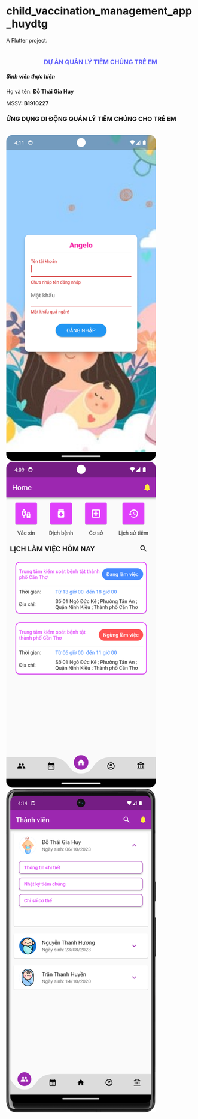 # child_vaccination_management_app_huydtg

A Flutter project.

#

<h3 style="color: #6262fc; text-align: center">DỰ ÁN QUẢN LÝ TIÊM CHỦNG TRẺ EM</h3>
<h5>Sinh viên thực hiện</h5>
<p>Họ và tên: <strong>Đỗ Thái Gia Huy</strong></p>
<p>MSSV: <strong>B1910227</strong></p>

<h3>ỨNG DỤNG DI ĐỘNG QUẢN LÝ TIÊM CHỦNG CHO TRẺ EM</h3>
<br>
<img src="./assets/demo/login.png" width="400px"/>
<br>
<img src="./assets/demo/main.png" width="400px"/>
<br>
<img src="./assets/demo/children.png" width="400px"/>